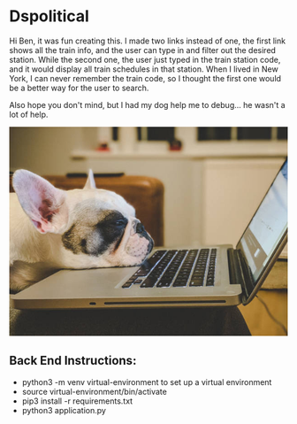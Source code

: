 <h1>Dspolitical</h1>
<p>Hi Ben, it was fun creating this.  I made two links instead of one, the first link shows all the train info, and the user can type in and filter out the desired station.  While the second one, the user just typed in the train station code, and it would display all train schedules in that station.  When I lived in New York, I can never remember the train code, so I thought the first one would be a better way for the user to search.
</p>
<p>Also hope you don't mind, but I had my dog help me to debug... he wasn't a lot of help.
</p>

![Frank](/frank.JPG)

<h2>Back End Instructions:</h2>
<ul>
  <li>python3 -m venv virtual-environment to set up a virtual environment</li>
  <li>source virtual-environment/bin/activate</li>
  <li>pip3 install -r requirements.txt</li>
  <li>python3 application.py</li>
</ul>
